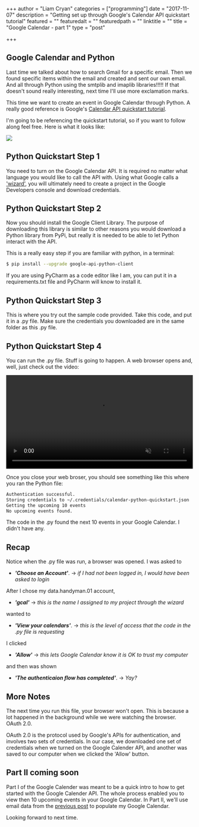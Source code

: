 
+++
author = "Liam Cryan"
categories = ["programming"]
date = "2017-11-07"
description = "Getting set up through Google's Calendar API quickstart tutorial"
featured = ""
featuredalt = ""
featuredpath = ""
linktitle = ""
title = "Google Calendar - part 1"
type = "post"

+++

## Google Calendar and Python

Last time we talked about how to search Gmail for a specific email.  Then we found
specific items within the email and created and sent our own email.  And all through
Python using the smtplib and imaplib libraries!!!!!  If that doesn't sound really
interesting, next time I'll use more exclamation marks.

This time we want to create an event in Google Calendar through Python.  A really good
reference is Google's [Calendar API quickstart tutorial](https://developers.google.com/google-apps/calendar/quickstart/python).

I'm going to be referencing the quickstart tutorial, so if you want to follow
along feel free.  Here is what it looks like:

<img src="/img/2017/11/google.calendar.api.quickstart.png"></img>

##  Python Quickstart Step 1

You need to turn on the Google Calendar API.  It is required no matter what language you would like to
call the API with.  Using what Google calls a
['wizard'](https://console.developers.google.com/start/api?id=calendar), you
will ultimately need to create a project in the Google Developers console
and download credentials.

## Python Quickstart Step 2

Now you should install the Google Client Library.  The purpose of downloading this
library is similar to other reasons you would download a Python library from PyPi,
but really it is needed to be able to let Python interact with the API.

This is a really easy step if you are familiar with python, in a terminal:

```bash
$ pip install --upgrade google-api-python-client
```

If you are using PyCharm as a code editor like I am, you can put it in a requirements.txt file
and PyCharm will know to install it.

## Python Quickstart Step 3

This is where you try out the sample code provided.  Take this code, and put it
in a .py file.  Make sure the credentials you downloaded are in the same folder as this .py file.

## Python Quickstart Step 4

You can run the .py file.  Stuff is going to happen.  A web browser opens and, well, just check out the video:

<center>
<video src="/img/2017/11/google.calendar.api.quickstart.mp4" controls muted="true" height="auto" width="100%"></video>
</center>

Once you close your web broser, you should see something like this where you ran
the Python file:

```bash
Authentication successful.
Storing credentials to ~/.credentials/calendar-python-quickstart.json
Getting the upcoming 10 events
No upcoming events found.
```

The code in the .py found the next 10 events in your Google Calendar.  I didn't have any.

## Recap

Notice when the .py file was run, a browser was opened.  I was asked to

* ***'Choose an Account'***. -> *if I had not been logged in, I would have been asked to login*

After I chose my data.handyman.01 account,

* ***'gcal'*** -> *this is the name I assigned to my project through the wizard*

wanted to

* ***'View your calendars'***.  -> *this is the level of access that the code in the .py file is requesting*

I clicked

* ***'Allow'*** -> *this lets Google Calendar know it is OK to trust my computer*

and then was shown

* ***'The authenticaion flow has completed'***.  -> *Yay?*

## More Notes

The next time you run this file, your browser won't open.  This is because a lot
happened in the background while we were watching the browser.  OAuth 2.0.

OAuth 2.0 is the protocol used by Google's APIs for authentication, and
involves two sets of credentials.  In our case, we downloaded one set of credentials when
we turned on the Google Calender API, and another was saved to our computer when we clicked
the 'Allow' button.

## Part II coming soon

Part I of the Google Calender was meant to be a quick intro to how to get
started with the Google Calender API.  The whole process enabled you to view then 10 upcoming
events in your Google Calendar.  In Part II, we'll use email data from the
[previous post](/post/python-gmail.md) to populate my Google Calendar.

Looking forward to next time.
